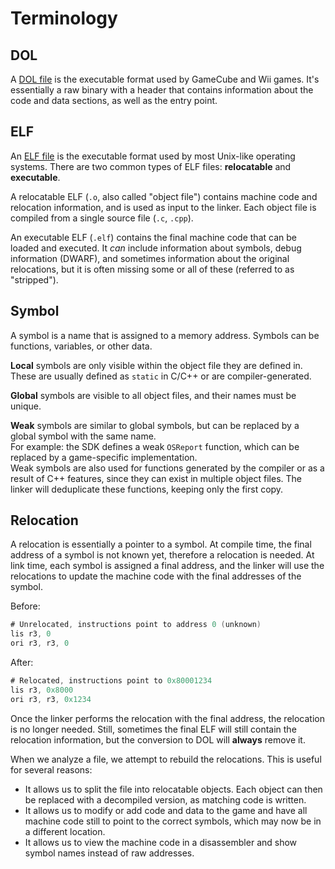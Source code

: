 # Terminology

## DOL

A [DOL file](https://wiki.tockdom.com/wiki/DOL_(File_Format)) is the executable format used by GameCube and Wii games.
It's essentially a raw binary with a header that contains information about the code and data sections, as well as the
entry point.

## ELF

An [ELF file](https://en.wikipedia.org/wiki/Executable_and_Linkable_Format) is the executable format used by most
Unix-like operating systems. There are two common types of ELF files: **relocatable** and **executable**.

A relocatable ELF (`.o`, also called "object file") contains machine code and relocation information, and is used as
input to the linker. Each object file is compiled from a single source file (`.c`, `.cpp`).

An executable ELF (`.elf`) contains the final machine code that can be loaded and executed. It *can* include
information about symbols, debug information (DWARF), and sometimes information about the original relocations, but it
is often missing some or all of these (referred to as "stripped").

## Symbol

A symbol is a name that is assigned to a memory address. Symbols can be functions, variables, or other data.

**Local** symbols are only visible within the object file they are defined in.  
These are usually defined as `static` in C/C++ or are compiler-generated.

**Global** symbols are visible to all object files, and their names must be unique.

**Weak** symbols are similar to global symbols, but can be replaced by a global symbol with the same name.  
For example: the SDK defines a weak `OSReport` function, which can be replaced by a game-specific implementation.  
Weak symbols are also used for functions generated by the compiler or as a result of C++ features, since they can exist
in multiple object files. The linker will deduplicate these functions, keeping only the first copy.

## Relocation

A relocation is essentially a pointer to a symbol. At compile time, the final address of a symbol is
not known yet, therefore a relocation is needed.
At link time, each symbol is assigned a final address, and the linker will use the relocations to update the machine
code with the final addresses of the symbol.

Before:

```asm
# Unrelocated, instructions point to address 0 (unknown)
lis r3, 0
ori r3, r3, 0
```

After:

```asm
# Relocated, instructions point to 0x80001234
lis r3, 0x8000
ori r3, r3, 0x1234
```

Once the linker performs the relocation with the final address, the relocation is no longer needed. Still, sometimes the
final ELF will still contain the relocation information, but the conversion to DOL will **always** remove it.

When we analyze a file, we attempt to rebuild the relocations. This is useful for several reasons:

- It allows us to split the file into relocatable objects. Each object can then be replaced with a decompiled version,
  as matching code is written.
- It allows us to modify or add code and data to the game and have all machine code still to point to the correct
  symbols, which may now be in a different location.
- It allows us to view the machine code in a disassembler and show symbol names instead of raw addresses.
